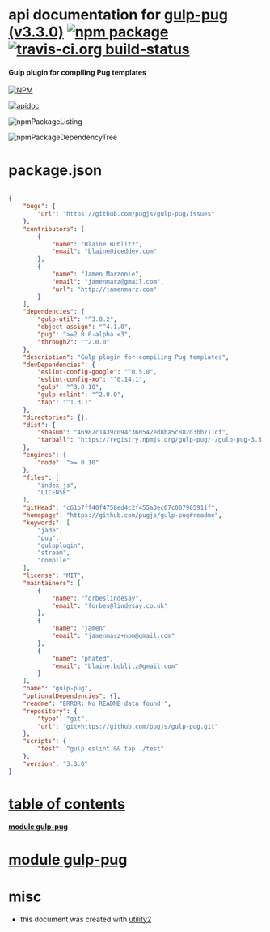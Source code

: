 # api documentation for  [gulp-pug (v3.3.0)](https://github.com/pugjs/gulp-pug#readme)  [![npm package](https://img.shields.io/npm/v/npmdoc-gulp-pug.svg?style=flat-square)](https://www.npmjs.org/package/npmdoc-gulp-pug) [![travis-ci.org build-status](https://api.travis-ci.org/npmdoc/node-npmdoc-gulp-pug.svg)](https://travis-ci.org/npmdoc/node-npmdoc-gulp-pug)
#### Gulp plugin for compiling Pug templates

[![NPM](https://nodei.co/npm/gulp-pug.png?downloads=true)](https://www.npmjs.com/package/gulp-pug)

[![apidoc](https://npmdoc.github.io/node-npmdoc-gulp-pug/build/screenCapture.buildNpmdoc.browser._2Fhome_2Ftravis_2Fbuild_2Fnpmdoc_2Fnode-npmdoc-gulp-pug_2Ftmp_2Fbuild_2Fapidoc.html.png)](https://npmdoc.github.io/node-npmdoc-gulp-pug/build/apidoc.html)

![npmPackageListing](https://npmdoc.github.io/node-npmdoc-gulp-pug/build/screenCapture.npmPackageListing.svg)

![npmPackageDependencyTree](https://npmdoc.github.io/node-npmdoc-gulp-pug/build/screenCapture.npmPackageDependencyTree.svg)



# package.json

```json

{
    "bugs": {
        "url": "https://github.com/pugjs/gulp-pug/issues"
    },
    "contributors": [
        {
            "name": "Blaine Bublitz",
            "email": "blaine@iceddev.com"
        },
        {
            "name": "Jamen Marzonie",
            "email": "jamenmarz@gmail.com",
            "url": "http://jamenmarz.com"
        }
    ],
    "dependencies": {
        "gulp-util": "^3.0.2",
        "object-assign": "^4.1.0",
        "pug": ">=2.0.0-alpha <3",
        "through2": "^2.0.0"
    },
    "description": "Gulp plugin for compiling Pug templates",
    "devDependencies": {
        "eslint-config-google": "^0.5.0",
        "eslint-config-xo": "^0.14.1",
        "gulp": "^3.8.10",
        "gulp-eslint": "^2.0.0",
        "tap": "^1.3.1"
    },
    "directories": {},
    "dist": {
        "shasum": "46982c1439c094c360542ed8ba5c882d3bb711cf",
        "tarball": "https://registry.npmjs.org/gulp-pug/-/gulp-pug-3.3.0.tgz"
    },
    "engines": {
        "node": ">= 0.10"
    },
    "files": [
        "index.js",
        "LICENSE"
    ],
    "gitHead": "c61b7ff40f4758ed4c2f455a3ec07c007905911f",
    "homepage": "https://github.com/pugjs/gulp-pug#readme",
    "keywords": [
        "jade",
        "pug",
        "gulpplugin",
        "stream",
        "compile"
    ],
    "license": "MIT",
    "maintainers": [
        {
            "name": "forbeslindesay",
            "email": "forbes@lindesay.co.uk"
        },
        {
            "name": "jamen",
            "email": "jamenmarz+npm@gmail.com"
        },
        {
            "name": "phated",
            "email": "blaine.bublitz@gmail.com"
        }
    ],
    "name": "gulp-pug",
    "optionalDependencies": {},
    "readme": "ERROR: No README data found!",
    "repository": {
        "type": "git",
        "url": "git+https://github.com/pugjs/gulp-pug.git"
    },
    "scripts": {
        "test": "gulp eslint && tap ./test"
    },
    "version": "3.3.0"
}
```



# <a name="apidoc.tableOfContents"></a>[table of contents](#apidoc.tableOfContents)

#### [module gulp-pug](#apidoc.module.gulp-pug)



# <a name="apidoc.module.gulp-pug"></a>[module gulp-pug](#apidoc.module.gulp-pug)



# misc
- this document was created with [utility2](https://github.com/kaizhu256/node-utility2)
